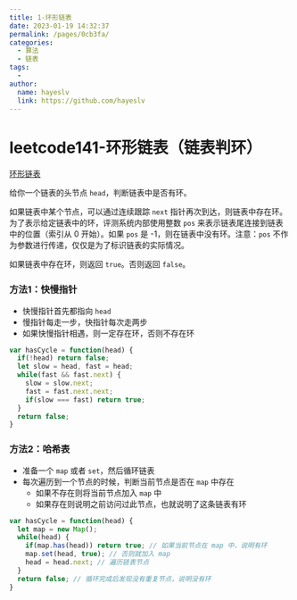```yaml
---
title: 1-环形链表
date: 2023-01-19 14:32:37
permalink: /pages/0cb3fa/
categories:
  - 算法
  - 链表
tags:
  - 
author: 
  name: hayeslv
  link: https://github.com/hayeslv
---
```

# leetcode141-环形链表（链表判环）

<a href="https://leetcode-cn.com/problems/linked-list-cycle" target="_blank">环形链表</a>

给你一个链表的头节点 `head`，判断链表中是否有环。

如果链表中某个节点，可以通过连续跟踪 `next` 指针再次到达，则链表中存在环。为了表示给定链表中的环，评测系统内部使用整数 `pos` 来表示链表尾连接到链表中的位置（索引从 0 开始）。如果 `pos` 是 -1，则在链表中没有环。注意：`pos` 不作为参数进行传递，仅仅是为了标识链表的实际情况。

如果链表中存在环，则返回 `true`。否则返回 `false`。



### 方法1：快慢指针

- 快慢指针首先都指向 `head`
- 慢指针每走一步，快指针每次走两步
- 如果快慢指针相遇，则一定存在环，否则不存在环

```js
var hasCycle = function(head) {
  if(!head) return false;
  let slow = head, fast = head;
  while(fast && fast.next) {
    slow = slow.next;
    fast = fast.next.next;
    if(slow === fast) return true;
  }
  return false;
}
```



### 方法2：哈希表

- 准备一个 `map` 或者 `set`，然后循环链表
- 每次遍历到一个节点的时候，判断当前节点是否在 `map` 中存在
  - 如果不存在则将当前节点加入 `map` 中
  - 如果存在则说明之前访问过此节点，也就说明了这条链表有环

```js
var hasCycle = function(head) {
  let map = new Map();
  while(head) {
    if(map.has(head)) return true; // 如果当前节点在 map 中，说明有环
    map.set(head, true); // 否则就加入 map
    head = head.next; // 遍历链表节点
  }
  return false; // 循环完成后发现没有重复节点，说明没有环
}
```











